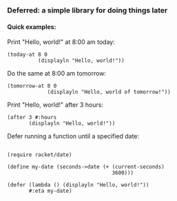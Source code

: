### Deferred: a simple library for doing things later

#### Quick examples:

Print "Hello, world!" at 8:00 am today:
```racket
(today-at 8 0
          (displayln "Hello, world!"))
```

Do the same at 8:00 am tomorrow:
```racket
(tomorrow-at 8 0
             (displayln "Hello, world of tomorrow!"))
```

Print "Hello, world!" after 3 hours:
```racket
(after 3 #:hours
       (displayln "Hello, world!"))
```

Defer running a function until a specified date:
```racket

(require racket/date)

(define my-date (seconds->date (+ (current-seconds)
                                  3600)))

(defer (lambda () (displayln "Hello, world!"))
       #:eta my-date)
```
